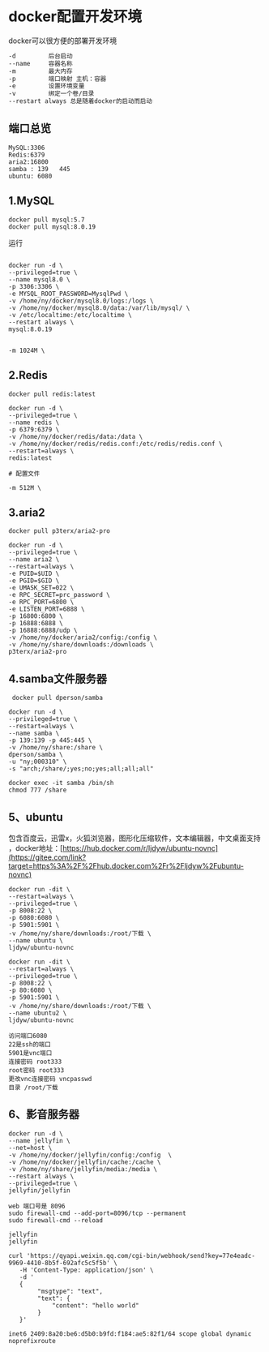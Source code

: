 # docker配置开发环境

docker可以很方便的部署开发环境

```bash
-d         后台启动
--name     容器名称
-m         最大内存
-p         端口映射 主机：容器
-e         设置环境变量
-v         绑定一个卷/目录
--restart always 总是随着docker的启动而启动
```

## 端口总览

```
MySQL:3306
Redis:6379
aria2:16800
samba : 139   445
ubuntu: 6080
```



## 1.MySQL

 ```text
 docker pull mysql:5.7
 docker pull mysql:8.0.19
 ```

 运行
 ```text

docker run -d \
--privileged=true \
--name mysql8.0 \
-p 3306:3306 \
-e MYSQL_ROOT_PASSWORD=MysqlPwd \
-v /home/ny/docker/mysql8.0/logs:/logs \
-v /home/ny/docker/mysql8.0/data:/var/lib/mysql/ \
-v /etc/localtime:/etc/localtime \
--restart always \
mysql:8.0.19


-m 1024M \
 ```

## 2.Redis

```text
docker pull redis:latest
```

```text
docker run -d \
--privileged=true \
--name redis \
-p 6379:6379 \
-v /home/ny/docker/redis/data:/data \
-v /home/ny/docker/redis/redis.conf:/etc/redis/redis.conf \
--restart=always \
redis:latest

# 配置文件

-m 512M \
```

## 3.aria2

```text
docker pull p3terx/aria2-pro
```

```text
docker run -d \
--privileged=true \
--name aria2 \
--restart=always \
-e PUID=$UID \
-e PGID=$GID \
-e UMASK_SET=022 \
-e RPC_SECRET=prc_password \
-e RPC_PORT=6800 \
-e LISTEN_PORT=6888 \
-p 16800:6800 \
-p 16888:6888 \
-p 16888:6888/udp \
-v /home/ny/docker/aria2/config:/config \
-v /home/ny/share/downloads:/downloads \
p3terx/aria2-pro

```

## 4.samba文件服务器

```
 docker pull dperson/samba 
 
docker run -d \
--privileged=true \
--restart=always \
--name samba \
-p 139:139 -p 445:445 \
-v /home/ny/share:/share \
dperson/samba \
-u "ny;000310" \
-s "arch;/share/;yes;no;yes;all;all;all" 

docker exec -it samba /bin/sh
chmod 777 /share

```

## 5、ubuntu

包含百度云，迅雷x，火狐浏览器，图形化压缩软件，文本编辑器，中文桌面支持 ，docker地址：[https://hub.docker.com/r/ljdyw/ubuntu-novnc](https://gitee.com/link?target=https%3A%2F%2Fhub.docker.com%2Fr%2Fljdyw%2Fubuntu-novnc)

```
docker run -dit \
--restart=always \
--privileged=true \
-p 8008:22 \
-p 6080:6080 \
-p 5901:5901 \
-v /home/ny/share/downloads:/root/下载 \
--name ubuntu \
ljdyw/ubuntu-novnc

docker run -dit \
--restart=always \
--privileged=true \
-p 8008:22 \
-p 80:6080 \
-p 5901:5901 \
-v /home/ny/share/downloads:/root/下载 \
--name ubuntu2 \
ljdyw/ubuntu-novnc

访问端口6080
22是ssh的端口
5901是vnc端口
连接密码 root333
root密码 root333
更改vnc连接密码 vncpasswd
目录 /root/下载
```

## 6、影音服务器

```
docker run -d \
--name jellyfin \
--net=host \
-v /home/ny/docker/jellyfin/config:/config  \
-v /home/ny/docker/jellyfin/cache:/cache \
-v /home/ny/share/jellyfin/media:/media \
--restart always \
--privileged=true \
jellyfin/jellyfin

web 端口号是 8096
sudo firewall-cmd --add-port=8096/tcp --permanent
sudo firewall-cmd --reload

jellyfin
jellyfin
```

```
curl 'https://qyapi.weixin.qq.com/cgi-bin/webhook/send?key=77e4eadc-9969-4410-8b5f-692afc5c5f5b' \
   -H 'Content-Type: application/json' \
   -d '
   {
    	"msgtype": "text",
    	"text": {
        	"content": "hello world"
    	}
   }'
```

```
inet6 2409:8a20:be6:d5b0:b9fd:f184:ae5:82f1/64 scope global dynamic noprefixroute
```

